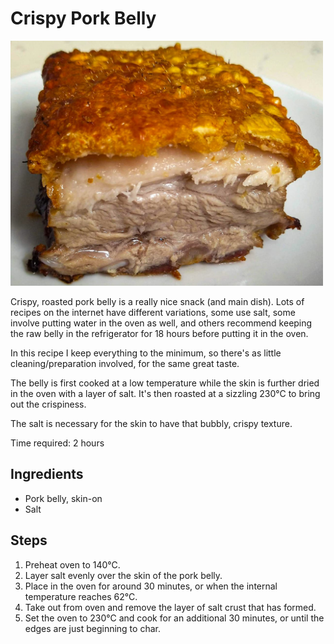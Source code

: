# Crispy Pork Belly

<div style="max-width:500px">
<img src="/static/images/2021-09-16/pork-belly.jpg" alt="Lishan, Taiwan, 2019" loading="lazy"/>
</div>

Crispy, roasted pork belly is a really nice snack (and main dish). Lots of recipes on the internet have different variations, some use salt, some involve putting water in the oven as well, and others recommend keeping the raw belly in the refrigerator for 18 hours before putting it in the oven.

In this recipe I keep everything to the minimum, so there's as little cleaning/preparation involved, for the same great taste.

The belly is first cooked at a low temperature while the skin is further dried in the oven with a layer of salt. It's then roasted at a sizzling 230°C to bring out the crispiness.

The salt is necessary for the skin to have that bubbly, crispy texture.

Time required: 2 hours

## Ingredients

- Pork belly, skin-on
- Salt

## Steps

1. Preheat oven to 140°C.
2. Layer salt evenly over the skin of the pork belly.
3. Place in the oven for around 30 minutes, or when the internal temperature reaches 62°C.
4. Take out from oven and remove the layer of salt crust that has formed.
5. Set the oven to 230°C and cook for an additional 30 minutes, or until the edges are just beginning to char.

